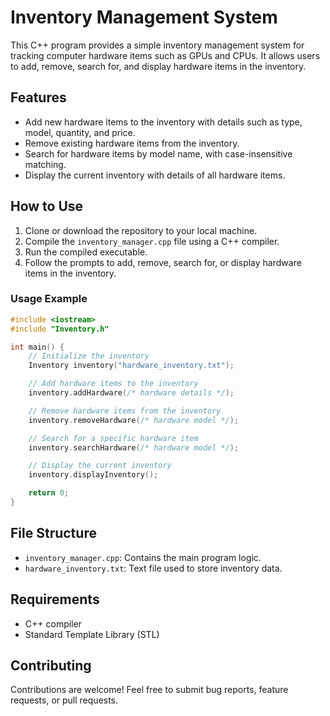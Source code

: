 # Inventory Management System

This C++ program provides a simple inventory management system for tracking computer hardware items such as GPUs and CPUs. It allows users to add, remove, search for, and display hardware items in the inventory.

## Features

- Add new hardware items to the inventory with details such as type, model, quantity, and price.
- Remove existing hardware items from the inventory.
- Search for hardware items by model name, with case-insensitive matching.
- Display the current inventory with details of all hardware items.

## How to Use

1. Clone or download the repository to your local machine.
2. Compile the `inventory_manager.cpp` file using a C++ compiler.
3. Run the compiled executable.
4. Follow the prompts to add, remove, search for, or display hardware items in the inventory.

### Usage Example

```cpp
#include <iostream>
#include "Inventory.h"

int main() {
    // Initialize the inventory
    Inventory inventory("hardware_inventory.txt");

    // Add hardware items to the inventory
    inventory.addHardware(/* hardware details */);

    // Remove hardware items from the inventory
    inventory.removeHardware(/* hardware model */);

    // Search for a specific hardware item
    inventory.searchHardware(/* hardware model */);

    // Display the current inventory
    inventory.displayInventory();

    return 0;
}
```
## File Structure

- `inventory_manager.cpp`: Contains the main program logic.
- `hardware_inventory.txt`: Text file used to store inventory data.

## Requirements

- C++ compiler
- Standard Template Library (STL)

## Contributing

Contributions are welcome! Feel free to submit bug reports, feature requests, or pull requests.

